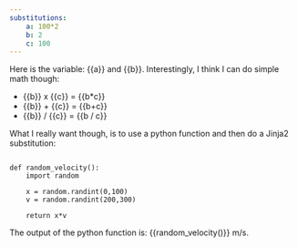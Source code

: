 ```yaml
---
substitutions:
    a: 100*2
    b: 2
    c: 100
---
```


Here is the variable: {{a}} and {{b}}. Interestingly, I think I can do simple math though:

- {{b}} x {{c}} = {{b*c}}
- {{b}} + {{c}} = {{b+c}}
- {{b}} / {{c}} = {{b / c}}

What I really want though, is to use a python function and then do a Jinja2 substitution:

```{code-block} python

def random_velocity():
    import random

    x = random.randint(0,100)
    v = random.randint(200,300)

    return x*v
```

The output of the python function is: {{random_velocity()}} m/s.